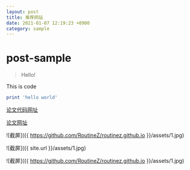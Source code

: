 ```yaml
---
layout: post
title: 推荐网站
date: 2021-01-07 12:19:23 +0900
category: sample
---
```

# post-sample
> Hello!

This is code
```ruby
print 'hello world'
```
[论文代码网址](paperswithcode.com/)


[论文网址](https://arxiv.org/)




![截屏]({{ https://github.com/RoutineZ/routinez.github.io }}/assets/1.jpg)

![截屏]({{ site.url }}/assets/1.jpg)

![截屏]({{ https://github.com/RoutineZ/routinez.github.io }}/assets/1.jpg)


